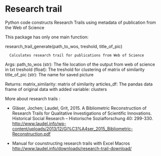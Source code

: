 # Research trail
Python code constructs Research Trails using metadata of publication from the Web of Science

This package has only one main function:


research_trail_generate(path_to_wos, treshold, title_of_pic) 
      
      Calculates research trail for publications from Web of Science 

Args:
    path_to_wos (str): The file location of the output from web of science in txt
    treshold (float): The treshold for clustering of matrix of similarity 
    title_of_pic (str): The name for saved picture

Returns:
    matrix_similarity: matrix of similarity
    articles_df: The pandas data frame of original data with added variable: clusters 


More about research trails :

- Gläser, Jochen; Laudel, Grit, 2015. A Bibliometric Reconstruction of Research Trails for Qualitative Investigations of Scientific Innovations. Historical Social Research – Historische Sozialforschung 40: 299-330. http://www.laudel.info/wp-content/uploads/2013/12/Gl%C3%A4ser_2015_Bibliometric-Reconstruction.pdf

- Manual for counstructing research trails with Excel Macros http://www.laudel.info/downloads/research-trail-download/
